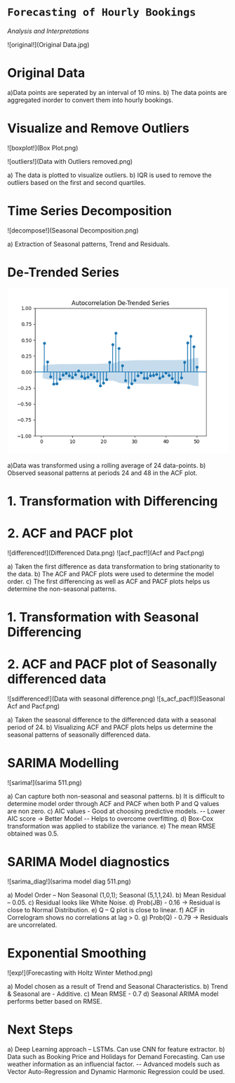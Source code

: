 # **`Forecasting of Hourly Bookings`**

_Analysis and Interpretations_

![original!](Original Data.jpg)

# Original Data
a)Data points are seperated by an interval of 10 mins.
b) The data points are aggregated inorder to convert them into hourly bookings.

# Visualize and Remove Outliers

![boxplot!](Box Plot.png)

![outliers!](Data with Outliers removed.png)

a) The data is plotted to visualize outliers.
b) IQR is used to remove the outliers based on the first and second quartiles.

# Time Series Decomposition

![decompose!](Seasonal Decomposition.png)

a) Extraction of Seasonal patterns, Trend and Residuals.

# De-Trended Series

![detrend!](ACF_De_Trended.png)

a)Data was transformed using a rolling average of 24 data-points.
b) Observed seasonal patterns at periods 24 and 48 in the ACF plot.

# 1. Transformation with Differencing
# 2. ACF and PACF plot

![differenced!](Differenced Data.png)
![acf_pacf!](Acf and Pacf.png)

a) Taken the first difference as data transformation to bring stationarity to the data.
b) The ACF and PACF plots were used to determine the model order.
c) The first differencing as well as ACF and PACF plots helps us determine the non-seasonal patterns.

# 1. Transformation with Seasonal Differencing
# 2. ACF and PACF plot of Seasonally differenced data

![sdifferenced!](Data with seasonal difference.png)
![s_acf_pacf!](Seasonal Acf and Pacf.png)

a) Taken the seasonal difference to the differenced data with a seasonal period of 24.
b) Visualizing ACF and PACF plots helps us determine the seasonal patterns of seasonally differenced data.

# SARIMA Modelling

![sarima!](sarima 511.png)

a) Can capture both non-seasonal and seasonal patterns.
b) It is difficult to determine model order through ACF and PACF when both P and Q values are non zero.
c) AIC values - Good at choosing predictive models.
    -- Lower AIC score -> Better Model
    -- Helps to overcome overfitting.
d) Box-Cox transformation was applied to stabilize the variance.
e) The mean RMSE obtained was 0.5.

# SARIMA Model diagnostics

![sarima_diag!](sarima model diag 511.png)

a) Model Order – Non Seasonal (1,0,1); Seasonal (5,1,1,24).
b) Mean Residual – 0.05.
c) Residual looks like White Noise.
d) Prob(JB) - 0.16 -> Residual is close to Normal Distribution.
e) Q – Q plot is close to linear.
f) ACF in Correlogram shows no correlations at lag > 0. 
g) Prob(Q) - 0.79 -> Residuals are uncorrelated.

# Exponential Smoothing

![exp!](Forecasting with Holtz Winter Method.png)

a) Model chosen as a result of Trend and Seasonal Characteristics.
b) Trend & Seasonal are - Additive.
c) Mean RMSE - 0.7
d) Seasonal ARIMA model performs better based on RMSE.

# Next Steps

a) Deep Learning approach – LSTMs. Can use CNN for feature extractor.
b) Data such as Booking Price and Holidays for Demand Forecasting.  Can use weather information as an influencial factor.
   -- Advanced models such as Vector Auto-Regression and Dynamic Harmonic Regression could be used.


